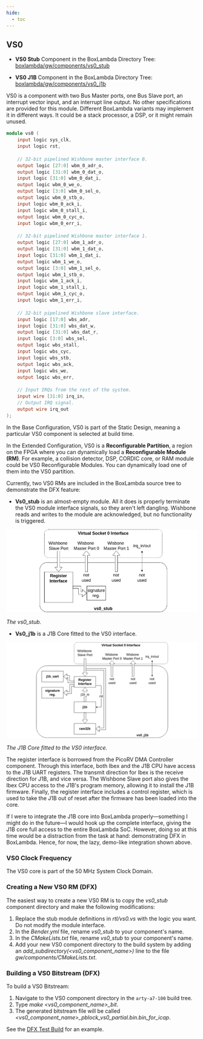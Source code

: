 ```yaml
---
hide:
  - toc
---
```


## VS0

- **VS0 Stub** Component in the BoxLambda Directory Tree:
  [boxlambda/gw/components/vs0_stub](https://github.com/epsilon537/boxlambda/tree/master/gw/components/vs0_stub)

- **VS0 J1B** Component in the BoxLambda Directory Tree:
  [boxlambda/gw/components/vs0_j1b](https://github.com/epsilon537/boxlambda/tree/master/gw/components/vs0_j1b)

VS0 is a component with two Bus Master ports, one Bus Slave port, an interrupt vector input, and an interrupt line output. No other specifications are provided for this module. Different BoxLambda variants may implement it in different ways. It could be a stack processor, a DSP, or it might remain unused.

```verilog
module vs0 (
    input logic sys_clk,
    input logic rst,

    // 32-bit pipelined Wishbone master interface 0.
    output logic [27:0] wbm_0_adr_o,
    output logic [31:0] wbm_0_dat_o,
    input logic [31:0] wbm_0_dat_i,
    output logic wbm_0_we_o,
    output logic [3:0] wbm_0_sel_o,
    output logic wbm_0_stb_o,
    input logic wbm_0_ack_i,
    input logic wbm_0_stall_i,
    output logic wbm_0_cyc_o,
    input logic wbm_0_err_i,

    // 32-bit pipelined Wishbone master interface 1.
    output logic [27:0] wbm_1_adr_o,
    output logic [31:0] wbm_1_dat_o,
    input logic [31:0] wbm_1_dat_i,
    output logic wbm_1_we_o,
    output logic [3:0] wbm_1_sel_o,
    output logic wbm_1_stb_o,
    input logic wbm_1_ack_i,
    input logic wbm_1_stall_i,
    output logic wbm_1_cyc_o,
    input logic wbm_1_err_i,

    // 32-bit pipelined Wishbone slave interface.
    input logic [17:0] wbs_adr,
    input logic [31:0] wbs_dat_w,
    output logic [31:0] wbs_dat_r,
    input logic [3:0] wbs_sel,
    output logic wbs_stall,
    input logic wbs_cyc,
    input logic wbs_stb,
    output logic wbs_ack,
    input logic wbs_we,
    output logic wbs_err,

    // Input IRQs from the rest of the system.
    input wire [31:0] irq_in,
    // Output IRQ signal.
    output wire irq_out
);
```

In the Base Configuration, VS0 is part of the Static Design, meaning a particular VS0 component is selected at build time.

In the Extended Configuration, VS0 is a **Reconfigurable Partition**, a region on the FPGA where you can dynamically load a **Reconfigurable Module (RM)**. For example, a collision detector, DSP, CORDIC core, or RAM module could be VS0 Reconfigurable Modules. You can dynamically load one of them into the VS0 partition.

Currently, two VS0 RMs are included in the BoxLambda source tree to demonstrate the DFX feature:

- **Vs0_stub** is an almost-empty module. All it does is properly terminate the VS0 module interface signals, so they aren't left dangling. Wishbone reads and writes to the module are acknowledged, but no functionality is triggered.

![The vs0_stub](assets/vs0_stub.png)

*The vs0_stub.*

- **Vs0_j1b** is a J1B Core fitted to the VS0 interface.

![The J1B Core fitted to the VS0 interface](assets/vs0_j1b.png)

*The J1B Core fitted to the VS0 interface.*

The register interface is borrowed from the PicoRV DMA Controller component. Through this interface, both Ibex and the J1B CPU have access to the J1B UART registers. The transmit direction for Ibex is the receive direction for J1B, and vice versa. The Wishbone Slave port also gives the Ibex CPU access to the J1B's program memory, allowing it to install the J1B firmware. Finally, the register interface includes a control register, which is used to take the J1B out of reset after the firmware has been loaded into the core.

If I were to integrate the J1B core into BoxLambda properly—something I might do in the future—I would hook up the complete interface, giving the J1B core full access to the entire BoxLambda SoC. However, doing so at this time would be a distraction from the task at hand: demonstrating DFX in BoxLambda. Hence, for now, the lazy, demo-like integration shown above.

### VS0 Clock Frequency

The VS0 core is part of the 50 MHz System Clock Domain.

### Creating a New VS0 RM (DFX)

The easiest way to create a new VS0 RM is to copy the *vs0_stub* component directory and make the following modifications:

1. Replace the stub module definitions in *rtl/vs0.vs* with the logic you want. Do not modify the module interface.
2. In the *Bender.yml* file, rename *vs0_stub* to your component's name.
3. In the *CMakeLists.txt* file, rename *vs0_stub* to your component's name.
4. Add your new VS0 component directory to the build system by adding an *add_subdirectory(<vs0_component_name>)* line to the file *gw/components/CMakeLists.txt*.

### Building a VS0 Bitstream (DFX)

To build a VS0 Bitstream:

1. Navigate to the VS0 component directory in the `arty-a7-100` build tree.
2. Type *make <vs0_component_name>_bit*.
3. The generated bitstream file will be called *<vs0_component_name>_pblock_vs0_partial.bin.bin_for_icap*.

See the [DFX Test Build](test-build-dfx.md) for an example.

